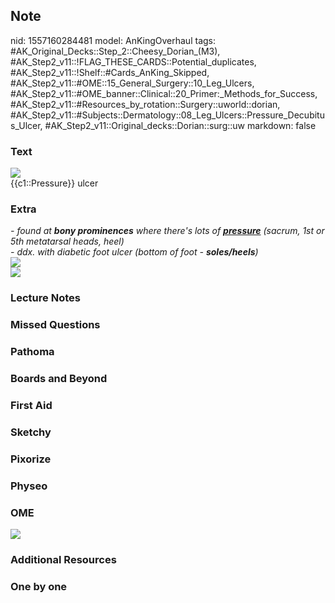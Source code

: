 ## Note
nid: 1557160284481
model: AnKingOverhaul
tags: #AK_Original_Decks::Step_2::Cheesy_Dorian_(M3), #AK_Step2_v11::!FLAG_THESE_CARDS::Potential_duplicates, #AK_Step2_v11::!Shelf::#Cards_AnKing_Skipped, #AK_Step2_v11::#OME::15_General_Surgery::10_Leg_Ulcers, #AK_Step2_v11::#OME_banner::Clinical::20_Primer:_Methods_for_Success, #AK_Step2_v11::#Resources_by_rotation::Surgery::uworld::dorian, #AK_Step2_v11::#Subjects::Dermatology::08_Leg_Ulcers::Pressure_Decubitus_Ulcer, #AK_Step2_v11::Original_decks::Dorian::surg::uw
markdown: false

### Text
<img src="paste-2424474678853635.jpg">
<div>
  {{c1::Pressure}} ulcer
</div>

### Extra
<div style="font-style: italic;"></div>
<div>
  <i>- found at <b>bony prominences</b> where there's lots of
  <b><u>pressure</u></b> (sacrum, 1st or 5th metatarsal heads,
  heel)</i>
</div>
<div>
  <i>- ddx. with diabetic foot ulcer (bottom of foot -
  <b>soles/heels</b>)</i>
</div>
<div>
  <i><img src="55efaaca6c65c184513574cee45aaaf8.jpg"></i>
</div>
<div>
  <div>
    <i><img src="120132_Leg%20Ulcers_091217-edit.png"></i>
  </div>
</div>

### Lecture Notes


### Missed Questions


### Pathoma


### Boards and Beyond


### First Aid


### Sketchy


### Pixorize


### Physeo


### OME
<div class="ome-widget">
  <a href="https://onlinemeded.org/spa/surgery?ref=anki"><img src=
  "_OME_AnkiFlashcards_Topic_4.png"></a>
</div>

### Additional Resources


### One by one

